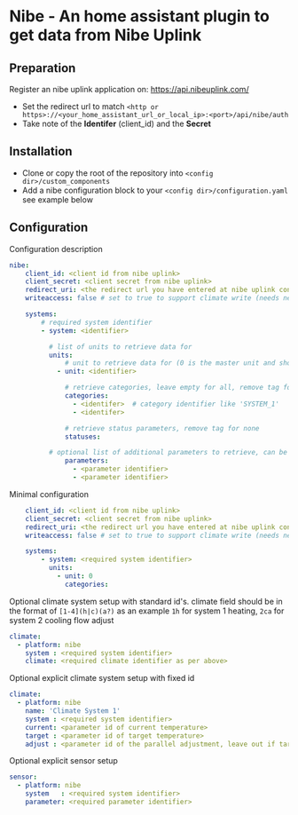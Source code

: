 Nibe - An home assistant plugin to get data from Nibe Uplink
============================================================

Preparation
------------

Register an nibe uplink application on: https://api.nibeuplink.com/

  * Set the redirect url to match `<http or https>://<your_home_assistant_url_or_local_ip>:<port>/api/nibe/auth`
  * Take note of the **Identifer** (client_id) and the **Secret**

Installation
------------

 * Clone or copy the root of the repository into `<config dir>/custom_components`
 * Add a nibe configuration block to your `<config dir>/configuration.yaml` see example below

Configuration
-------------

Configuration description
```yaml
nibe:
    client_id: <client id from nibe uplink>
    client_secret: <client secret from nibe uplink>
    redirect_uri: <the redirect url you have entered at nibe uplink configuration>
    writeaccess: false # set to true to support climate write (needs new tokens)

    systems:
        # required system identifier
        - system: <identifier>

          # list of units to retrieve data for
          units:
              # unit to retrieve data for (0 is the master unit and should always exist)
            - unit: <identifier>

              # retrieve categories, leave empty for all, remove tag for none
              categories:
                - <identifer>  # category identifier like 'SYSTEM_1'
                - <identifer>

              # retrieve status parameters, remove tag for none
              statuses:

          # optional list of additional parameters to retrieve, can be done here or on the sensor platform
              parameters:
                - <parameter identifier>
                - <parameter identifier>

```

Minimal configuration
```yaml
    client_id: <client id from nibe uplink>
    client_secret: <client secret from nibe uplink>
    redirect_uri: <the redirect url you have entered at nibe uplink configuration>
    writeaccess: false # set to true to support climate write (needs new tokens)

    systems:
        - system: <required system identifier>
          units:
            - unit: 0
              categories:
```


Optional climate system setup with standard id's. climate field should be in the format of
`[1-4](h|c)(a?)` as an example `1h` for system 1 heating, `2ca` for system 2 cooling flow adjust
```yaml
climate:
  - platform: nibe
    system : <required system identifier>
    climate: <required climate identifier as per above>
```

Optional explicit climate system setup with fixed id
```yaml
climate:
  - platform: nibe
    name: 'Climate System 1'
    system : <required system identifier>
    current: <parameter id of current temperature>
    target : <parameter id of target temperature>
    adjust : <parameter id of the parallel adjustment, leave out if target should be updated>
```


Optional explicit sensor setup
```yaml
sensor:
  - platform: nibe
    system   : <required system identifier>
    parameter: <required parameter identifier>
```
